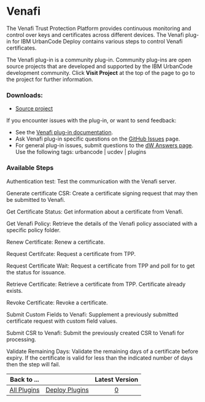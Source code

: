 
# Venafi


The Venafi Trust Protection Platform provides continuous monitoring and control over keys and certificates across different devices. The Venafi plug-in for IBM UrbanCode Deploy contains various steps to control Venafi certificates.


The Venafi plug-in is a community plug-in. Community plug-ins are open source projects that are developed and supported by the IBM UrbanCode development community. Click **Visit Project** at the top of the page to go to the project for further information.


### Downloads:

* [Source project](https://github.com/UrbanCode/Venafi-UCD)

If you encounter issues with the plug-in, or want to send feedback:

* See the [Venafi plug-in documentation](https://github.com/UrbanCode/Venafi-UCD/blob/master/Doc/UrbanCodeVenafiPlugin.pdf).
* Ask Venafi plug-in specific questions on the [GitHub Issues](https://github.com/UrbanCode/Venafi-UCD/issues) page.
* For general plug-in issues, submit questions to the [dW Answers page](https://community.ibm.com/community/user/wasdevops/urbancode-discussion). Use the following tags: urbancode | ucdev | plugins


### Available Steps

Authentication test: Test the communication with the Venafi server.

Generate certificate CSR: Create a certificate signing request that may then be submitted to Venafi.

Get Certificate Status: Get information about a certificate from Venafi.

Get Venafi Policy: Retrieve the details of the Venafi policy associated with a specific policy folder.

Renew Certificate: Renew a certificate.

Request Certifcate: Request a certificate from TPP.

Request Certificate Wait: Request a certificate from TPP and poll for to get the status for issuance.

Retrieve Certificate: Retrieve a certificate from TPP. Certificate already exists.

Revoke Certificate: Revoke a certificate.

Submit Custom Fields to Venafi: Supplement a previously submitted certificate request with custom field values.

Submit CSR to Venafi: Submit the previously created CSR to Venafi for processing.

Validate Remaining Days: Validate the remaining days of a certificate before expiry. If the certificate is valid for less than the indicated number of days then the step will fail.



|Back to ...||Latest Version|
| :---: | :---: | :---: |
|[All Plugins](../../index.md)|[Deploy Plugins](../README.md)|[0]()|
